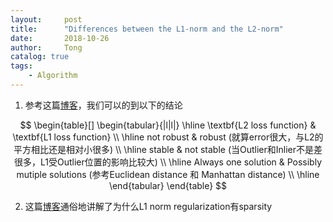 ```yaml
---
layout:     post
title:      "Differences between the L1-norm and the L2-norm"
date:       2018-10-26
author:     Tong
catalog: true
tags:
    - Algorithm
---
```


1. 参考这篇[博客][blog-difference]，我们可以的到以下的结论

$$
\begin{table}[]
\begin{tabular}{|l|l|}
\hline
\textbf{L2 loss function} & \textbf{L1 loss function}                                              \\ \hline
not robust                & robust (就算error很大，与L2的平方相比还是相对小很多)                                     \\ \hline
stable                    & not stable (当Outlier和Inlier不是差很多，L1受Outlier位置的影响比较大)                   \\ \hline
Always one solution       & Possibly mutiple solutions (参考Euclidean distance 和 Manhattan distance) \\ \hline
\end{tabular}
\end{table}
$$

2. 这篇[博客][medium-difference]通俗地讲解了为什么L1 norm regularization有sparsity


[blog-difference]: http://www.chioka.in/differences-between-l1-and-l2-as-loss-function-and-regularization/
[medium-difference]: https://medium.com/mlreview/l1-norm-regularization-and-sparsity-explained-for-dummies-5b0e4be3938a